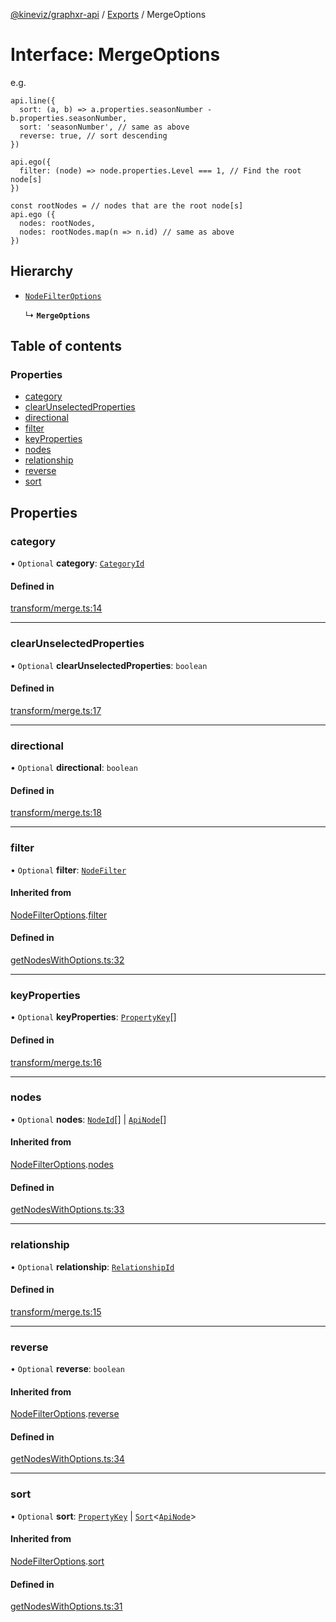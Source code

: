 [@kineviz/graphxr-api](../README.md) / [Exports](../modules.md) / MergeOptions

# Interface: MergeOptions

e.g.

```
api.line({
  sort: (a, b) => a.properties.seasonNumber - b.properties.seasonNumber,
  sort: 'seasonNumber', // same as above
  reverse: true, // sort descending
})

api.ego({
  filter: (node) => node.properties.Level === 1, // Find the root node[s]
})

const rootNodes = // nodes that are the root node[s]
api.ego ({
  nodes: rootNodes,
  nodes: rootNodes.map(n => n.id) // same as above
})
```

## Hierarchy

- [`NodeFilterOptions`](NodeFilterOptions.md)

  ↳ **`MergeOptions`**

## Table of contents

### Properties

- [category](MergeOptions.md#category)
- [clearUnselectedProperties](MergeOptions.md#clearunselectedproperties)
- [directional](MergeOptions.md#directional)
- [filter](MergeOptions.md#filter)
- [keyProperties](MergeOptions.md#keyproperties)
- [nodes](MergeOptions.md#nodes)
- [relationship](MergeOptions.md#relationship)
- [reverse](MergeOptions.md#reverse)
- [sort](MergeOptions.md#sort)

## Properties

### category

• `Optional` **category**: [`CategoryId`](../modules.md#categoryid)

#### Defined in

[transform/merge.ts:14](https://bitbucket.org/kineviz/graphxr-api/src/019f384/src/transform/merge.ts#lines-14)

___

### clearUnselectedProperties

• `Optional` **clearUnselectedProperties**: `boolean`

#### Defined in

[transform/merge.ts:17](https://bitbucket.org/kineviz/graphxr-api/src/019f384/src/transform/merge.ts#lines-17)

___

### directional

• `Optional` **directional**: `boolean`

#### Defined in

[transform/merge.ts:18](https://bitbucket.org/kineviz/graphxr-api/src/019f384/src/transform/merge.ts#lines-18)

___

### filter

• `Optional` **filter**: [`NodeFilter`](../modules.md#nodefilter)

#### Inherited from

[NodeFilterOptions](NodeFilterOptions.md).[filter](NodeFilterOptions.md#filter)

#### Defined in

[getNodesWithOptions.ts:32](https://bitbucket.org/kineviz/graphxr-api/src/019f384/src/getNodesWithOptions.ts#lines-32)

___

### keyProperties

• `Optional` **keyProperties**: [`PropertyKey`](../modules.md#propertykey)[]

#### Defined in

[transform/merge.ts:16](https://bitbucket.org/kineviz/graphxr-api/src/019f384/src/transform/merge.ts#lines-16)

___

### nodes

• `Optional` **nodes**: [`NodeId`](../modules.md#nodeid)[] \| [`ApiNode`](../classes/ApiNode.md)[]

#### Inherited from

[NodeFilterOptions](NodeFilterOptions.md).[nodes](NodeFilterOptions.md#nodes)

#### Defined in

[getNodesWithOptions.ts:33](https://bitbucket.org/kineviz/graphxr-api/src/019f384/src/getNodesWithOptions.ts#lines-33)

___

### relationship

• `Optional` **relationship**: [`RelationshipId`](../modules.md#relationshipid)

#### Defined in

[transform/merge.ts:15](https://bitbucket.org/kineviz/graphxr-api/src/019f384/src/transform/merge.ts#lines-15)

___

### reverse

• `Optional` **reverse**: `boolean`

#### Inherited from

[NodeFilterOptions](NodeFilterOptions.md).[reverse](NodeFilterOptions.md#reverse)

#### Defined in

[getNodesWithOptions.ts:34](https://bitbucket.org/kineviz/graphxr-api/src/019f384/src/getNodesWithOptions.ts#lines-34)

___

### sort

• `Optional` **sort**: [`PropertyKey`](../modules.md#propertykey) \| [`Sort`](../modules.md#sort)<[`ApiNode`](../classes/ApiNode.md)\>

#### Inherited from

[NodeFilterOptions](NodeFilterOptions.md).[sort](NodeFilterOptions.md#sort)

#### Defined in

[getNodesWithOptions.ts:31](https://bitbucket.org/kineviz/graphxr-api/src/019f384/src/getNodesWithOptions.ts#lines-31)

